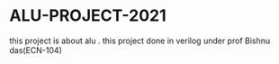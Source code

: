 # ALU-PROJECT-2021
this project is about alu . this project done in verilog under prof Bishnu das(ECN-104)
